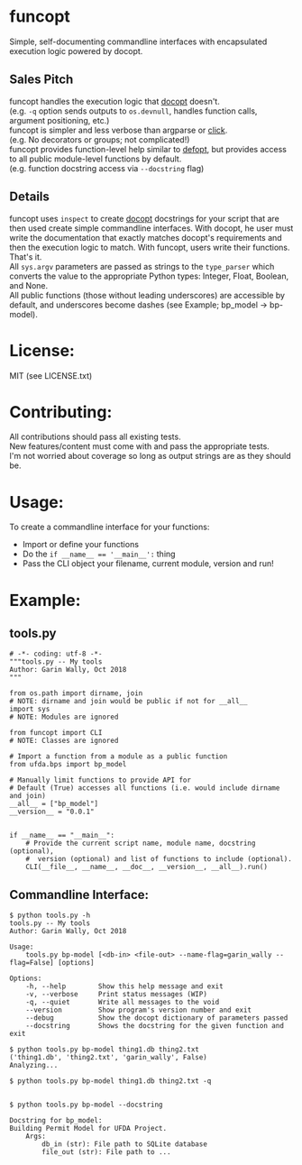 # funcopt

Simple, self-documenting commandline interfaces with encapsulated execution logic powered by docopt.  

## Sales Pitch
funcopt handles the execution logic that [docopt](http://docopt.org/) doesn't.  
(e.g. `-q` option sends outputs to `os.devnull`, handles function calls, argument positioning, etc.)  
funcopt is simpler and less verbose than argparse or [click](https://click.palletsprojects.com/en/7.x/).  
(e.g. No decorators or groups; not complicated!)  
funcopt provides function-level help similar to [defopt](https://defopt.readthedocs.io/en/stable/index.html),
but provides access to all public module-level functions by default.  
(e.g. function docstring access via `--docstring` flag)

## Details
funcopt uses `inspect` to create [docopt](http://docopt.org/) docstrings for your
script that are then used create simple commandline interfaces. With docopt, 
he user must write the documentation that exactly matches docopt's requirements
and then the execution logic to match. With funcopt, users write their functions.
That's it.  
All `sys.argv` parameters are passed as strings to the `type_parser` which
converts the value to the appropriate Python types: Integer, Float, Boolean, and None.  
All public functions (those without leading underscores) are accessible by default, and
underscores become dashes (see Example; bp_model -> bp-model).  

# License:
MIT (see LICENSE.txt)

# Contributing:
All contributions should pass all existing tests.  
New features/content must come with and pass the appropriate tests.  
I'm not worried about coverage so long as output strings are as they should be.  

# Usage:
To create a commandline interface for your functions:  
* Import or define your functions  
* Do the `if __name__ == '__main__':` thing  
* Pass the CLI object your filename, current module, version and run!  

# Example:
## tools.py

    # -*- coding: utf-8 -*-
    """tools.py -- My tools
    Author: Garin Wally, Oct 2018
    """

    from os.path import dirname, join
    # NOTE: dirname and join would be public if not for __all__
    import sys
    # NOTE: Modules are ignored

    from funcopt import CLI
    # NOTE: Classes are ignored

    # Import a function from a module as a public function
    from ufda.bps import bp_model

    # Manually limit functions to provide API for
    # Default (True) accesses all functions (i.e. would include dirname and join)
    __all__ = ["bp_model"]
    __version__ = "0.0.1"


    if __name__ == "__main__":
        # Provide the current script name, module name, docstring (optional),
        #  version (optional) and list of functions to include (optional).
        CLI(__file__, __name__, __doc__, __version__, __all__).run()

## Commandline Interface:

    $ python tools.py -h
    tools.py -- My tools
    Author: Garin Wally, Oct 2018

    Usage:
        tools.py bp-model [<db-in> <file-out> --name-flag=garin_wally --flag=False] [options]

    Options:
        -h, --help        Show this help message and exit
        -v, --verbose     Print status messages (WIP)
        -q, --quiet       Write all messages to the void
        --version         Show program's version number and exit
        --debug           Show the docopt dictionary of parameters passed
        --docstring       Shows the docstring for the given function and exit

    $ python tools.py bp-model thing1.db thing2.txt
    ('thing1.db', 'thing2.txt', 'garin_wally', False)
    Analyzing...
    
    $ python tools.py bp-model thing1.db thing2.txt -q
    
    
    $ python tools.py bp-model --docstring
    
    Docstring for bp_model:
    Building Permit Model for UFDA Project.
        Args:
            db_in (str): File path to SQLite database
            file_out (str): File path to ...

